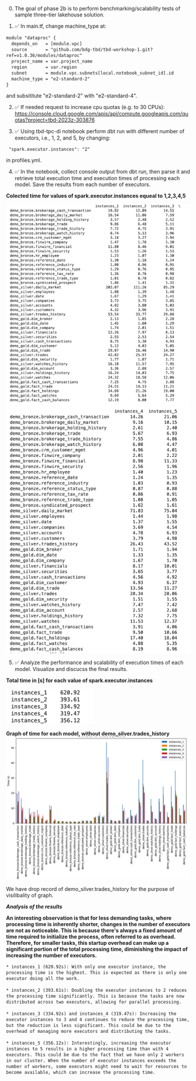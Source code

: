 0. The goal of phase 2b is to perform benchmarking/scalability tests of sample three-tier lakehouse solution.

1. :white_check_mark: In main.tf, change machine_type at:

```
module "dataproc" {
  depends_on   = [module.vpc]
  source       = "github.com/bdg-tbd/tbd-workshop-1.git?ref=v1.0.36/modules/dataproc"
  project_name = var.project_name
  region       = var.region
  subnet       = module.vpc.subnets[local.notebook_subnet_id].id
  machine_type = "e2-standard-2"
}
```

and subsititute "e2-standard-2" with "e2-standard-4".

2. :white_check_mark: If needed request to increase cpu quotas (e.g. to 30 CPUs): 
https://console.cloud.google.com/apis/api/compute.googleapis.com/quotas?project=tbd-2023z-303876

3. :white_check_mark: Using tbd-tpc-di notebook perform dbt run with different number of executors, i.e., 1, 2, and 5, by changing:
```
 "spark.executor.instances": "2"
```

in profiles.yml.

4. :white_check_mark: In the notebook, collect console output from dbt run, then parse it and retrieve total execution time and execution times of processing each model. Save the results from each number of executors. 

**Colected time for values of spark.executor.instances equeal to 1,2,3,4,5**

  ![img.png](doc/figures/instances1-3.png)
  ![img.png](doc/figures/instances4-5.png)

5. :white_check_mark: Analyze the performance and scalability of execution times of each model. Visualize and discucss the final results.

  **Total time in [s] for each value of spark.executor.instances**

  ![img.png](doc/figures/total.png)

  **Graph of time for each model, without demo_silver.trades_history**
  ![img.png](doc/figures/graph-times.png)

  We have drop record of demo_silver.trades_history for the purpose of visilibality of graph.


   ***Analysis of the results***

   **An interesting observation is that for less demanding tasks, where processing time is inherently shorter, changes in the number of executors are not as noticeable. This is because there's always a fixed amount of time required to initialize the process, often referred to as overhead. Therefore, for smaller tasks, this startup overhead can make up a significant portion of the total processing time, diminishing the impact of increasing the number of executors.**

    * instances_1 (620.92s): With only one executor instance, the processing time is the highest. This is expected as there is only one executor doing all the work.

    * instances_2 (393.61s): Doubling the executor instances to 2 reduces the processing time significantly. This is because the tasks are now distributed across two executors, allowing for parallel processing.

    * instances_3 (334.92s) and instances_4 (319.47s): Increasing the executor instances to 3 and 4 continues to reduce the processing time, but the reduction is less significant. This could be due to the overhead of managing more executors and distributing the tasks.

    * instances_5 (356.12s): Interestingly, increasing the executor instances to 5 results in a higher processing time than with 4 executors. This could be due to the fact that we have only 2 workers in our cluster. When the number of executor instances exceeds the number of workers, some executors might need to wait for resources to become available, which can increase the processing time.